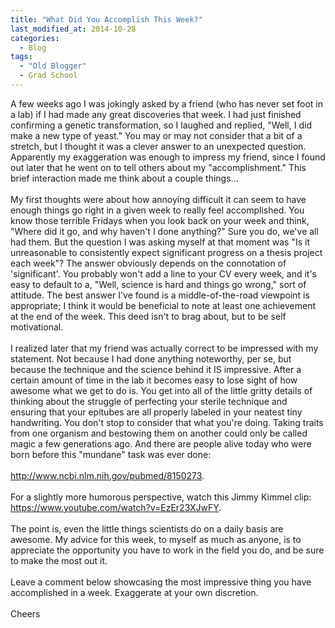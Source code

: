 ```yaml
---
title: "What Did You Accomplish This Week?"
last_modified_at: 2014-10-28
categories:
  - Blog
tags:
  - "Old Blogger"
  - Grad School
---
```

A few weeks ago I was jokingly asked by a friend (who has never set foot in a lab) if I had made any great discoveries that week. I had just finished confirming a genetic transformation, so I laughed and replied, "Well, I did make a new type of yeast." You may or may not consider that a bit of a stretch, but I thought it was a clever answer to an unexpected question. Apparently my exaggeration was enough to impress my friend, since I found out later that he went on to tell others about my "accomplishment." This brief interaction made me think about a couple things...<br />
<br />
My first thoughts were about how annoying difficult it can seem to have enough things go right in a given week to really feel accomplished. You know those terrible Fridays when you look back on your week and think, "Where did it go, and why haven't I done anything?" Sure you do, we've all had them. But the question I was asking myself at that moment was "Is it unreasonable to consistently expect significant progress on a thesis project each week"? The answer obviously depends on the connotation of 'significant'. You probably won't add a line to your CV every week, and it's easy to default to a, "Well, science is hard and things go wrong," sort of attitude. The best answer I've found is a middle-of-the-road viewpoint is appropriate; I think it would be beneficial to note at least one achievement at the end of the week. This deed isn't to brag about, but to be self motivational.<br />
<br />
I realized later that my friend was actually correct to be impressed with my statement. Not because I had done anything noteworthy, per se, but because the technique and the science behind it IS impressive. After a certain amount of time in the lab it becomes easy to lose sight of how awesome what we get to do is. You get into all of the little gritty details of thinking about the struggle of perfecting your sterile technique and ensuring that your epitubes are all properly labeled in your neatest tiny handwriting. You don't stop to consider that what you're doing. Taking traits from one organism and bestowing them on another could only be called magic a few generations ago. And there are people alive today who were born before this "mundane" task was ever done:<br />
<br />
<a href="http://www.ncbi.nlm.nih.gov/pubmed/8150273">http://www.ncbi.nlm.nih.gov/pubmed/8150273</a>.<br />
<br />
For a slightly more humorous perspective, watch this Jimmy Kimmel clip:<br />
<a href="https://www.youtube.com/watch?v=EzEr23XJwFY">https://www.youtube.com/watch?v=EzEr23XJwFY</a>.<br />
<br />
The point is, even the little things scientists do on a daily basis are awesome. My advice for this week, to myself as much as anyone, is to appreciate the opportunity you have to work in the field you do, and be sure to make the most out it.<br />
<br />
Leave a comment below showcasing the most impressive thing you have accomplished in a week. Exaggerate at your own discretion.<br />
<br />
Cheers &nbsp; 